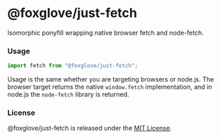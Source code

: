# @foxglove/just-fetch

Isomorphic ponyfill wrapping native browser fetch and node-fetch.

### Usage

```ts
import fetch from "@foxglove/just-fetch";
```

Usage is the same whether you are targeting browsers or node.js. The browser
target returns the native `window.fetch` implementation, and in node.js the
`node-fetch` library is returned.

### License

@foxglove/just-fetch is released under the [MIT License](/LICENSE.md).
